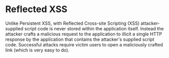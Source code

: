 # Reflected XSS

Unlike Persistent XSS, with Reflected Cross-site Scripting (XSS) attacker-supplied script code is never stored within the application itself. Instead the attacker crafts a malicious request to the application to illicit a single HTTP response by the application that contains the attacker's supplied script code. Successful attacks require victim users to open a maliciously crafted link (which is very easy to do).
